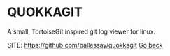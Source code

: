 # QUOKKAGIT

 A small, TortoiseGit inspired git log viewer for linux.

 SITE: https://github.com/ballessay/quokkagit
 [Go back](https://portable-linux-apps.github.io/apps.html)
